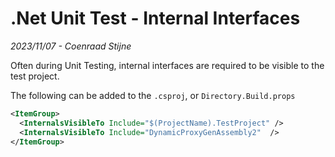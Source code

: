 # .Net Unit Test - Internal Interfaces
*2023/11/07 - Coenraad Stijne*  

Often during Unit Testing, internal interfaces are required to be visible to the test project.

The following can be added to the `.csproj`, or `Directory.Build.props`

```xml
<ItemGroup>
  <InternalsVisibleTo Include="$(ProjectName).TestProject" />
  <InternalsVisibleTo Include="DynamicProxyGenAssembly2"  />
</ItemGroup>
```